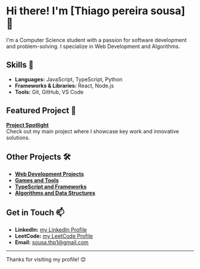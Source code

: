 # Hi there! I'm [Thiago pereira sousa] 👋

I'm a Computer Science student with a passion for software development and problem-solving. I specialize in Web Development and Algorithms.

## Skills 🚀

- **Languages:** JavaScript, TypeScript, Python
- **Frameworks & Libraries:** React, Node.js
- **Tools:** Git, GitHub, VS Code

## Featured Project 🌟

**[Project Spotlight](https://github.com/tpsousa/project-spot-light)**  
Check out my main project where I showcase key work and innovative solutions.

## Other Projects 🛠️

- **[Web Development Projects](https://github.com/tpsousa/web-development-projects)**
- **[Games and Tools](https://github.com/tpsousa/games-and-tools)**
- **[TypeScript and Frameworks](https://github.com/tpsousa/typescript-and-frameworks)**
- **[Algorithms and Data Structures](https://github.com/tpsousa/algorithms-and-data-structures)**

## Get in Touch 📫

- **LinkedIn:** [my LinkedIn Profile](https://linkedin.com/in/thiago-pereira-2227a12b8)
- **LeetCode:** [my LeetCode Profile](https://leetcode.com/u/oZfOAzeUYc/)
- **Email:** sousa.thp1@gmail.com

---

Thanks for visiting my profile! 😊
